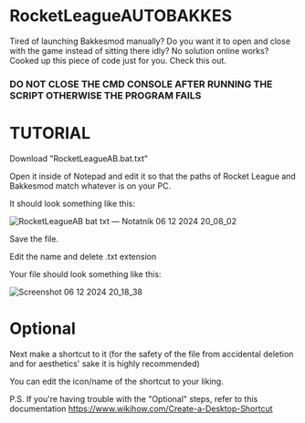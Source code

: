 # RocketLeagueAUTOBAKKES
Tired of launching Bakkesmod manually? Do you want it to open and close with the game instead of sitting there idly? No solution online works? Cooked up this piece of code just for you. Check this out.

### DO NOT CLOSE THE CMD CONSOLE AFTER RUNNING THE SCRIPT OTHERWISE THE PROGRAM FAILS

# TUTORIAL

Download "RocketLeagueAB.bat.txt"

Open it inside of Notepad and edit it so that the paths of Rocket League and Bakkesmod match whatever is on your PC.

It should look something like this:

![RocketLeagueAB bat txt — Notatnik 06 12 2024 20_08_02](https://github.com/user-attachments/assets/9f696cd7-480d-4616-9fde-5e46c9bc0e3b)

Save the file.

Edit the name and delete .txt extension

Your file should look something like this:

![Screenshot 06 12 2024 20_18_38](https://github.com/user-attachments/assets/86ed6f6c-ac46-46aa-b18a-cfbe05c0abeb)

# Optional

Next make a shortcut to it (for the safety of the file from accidental deletion and for aesthetics' sake it is highly recommended)

You can edit the icon/name of the shortcut to your liking.

P.S. If you're having trouble with the "Optional" steps, refer to this documentation https://www.wikihow.com/Create-a-Desktop-Shortcut
